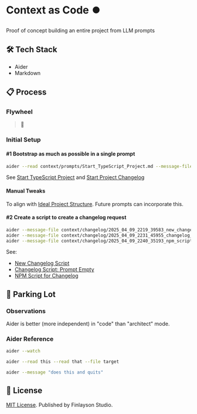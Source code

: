 # Context as Code ⏺️ 

Proof of concept building an entire project from LLM prompts

## 🛠️ Tech Stack

* Aider
* Markdown

## 📋 Process

### Flywheel

> 🚧

### Initial Setup

#### #1 Bootstrap as much as possible in a single prompt

```sh
aider --read context/prompts/Start_TypeScript_Project.md --message-file context/changelog/2025_04_08_2111_43610_start_project
```

See [Start TypeScript Project](context/prompts/Start_TypeScript_Project.md) and [Start Project Changelog](context/changelog/2025_04_08_2111_43610_start_project)

#### Manual Tweaks

To align with [Ideal Project Structure](context/prompts/Ideal_Project_Structure.md).
Future prompts can incorporate this.

#### #2 Create a script to create a changelog request

```sh
aider --message-file context/changelog/2025_04_09_2219_39583_new_changelog_script.md
aider --message-file context/changelog/2025_04_09_2231_45955_changelog_script:_prompt_empty.md
aider --message-file context/changelog/2025_04_09_2240_35193_npm_script_for_changelog.md
```

See:
* [New Changelog Script](context/changelog/2025_04_09_2219_39583_new_changelog_script.md)
* [Changelog Script: Prompt Empty](context/changelog/2025_04_09_2231_45955_changelog_script:_prompt_empty.md)
* [NPM Script for Changelog](context/changelog/2025_04_09_2240_35193_npm_script_for_changelog.md)

## 🚦 Parking Lot

### Observations

Aider is better (more independent) in "code" than "architect" mode.

### Aider Reference

```sh
aider --watch

aider --read this --read that --file target

aider --message "does this and quits"
```

## 📜 License

[MIT License](./LICENSE.txt).
Published by Finlayson Studio.
